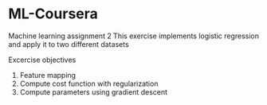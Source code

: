 # ML-Coursera
Machine learning assignment 2
This exercise  implements logistic regression and apply it to two different datasets

Excercise objectives
1. Feature mapping
2. Compute cost function with regularization
3. Compute parameters using gradient descent
